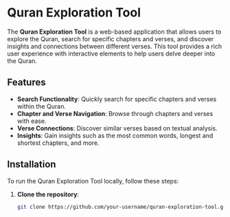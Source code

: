 # Quran Exploration Tool

The **Quran Exploration Tool** is a web-based application that allows users to explore the Quran, search for specific chapters and verses, and discover insights and connections between different verses. This tool provides a rich user experience with interactive elements to help users delve deeper into the Quran.

## Features

- **Search Functionality**: Quickly search for specific chapters and verses within the Quran.
- **Chapter and Verse Navigation**: Browse through chapters and verses with ease.
- **Verse Connections**: Discover similar verses based on textual analysis.
- **Insights**: Gain insights such as the most common words, longest and shortest chapters, and more.

## Installation

To run the Quran Exploration Tool locally, follow these steps:

1. **Clone the repository**:
   ```bash
   git clone https://github.com/your-username/quran-exploration-tool.git
